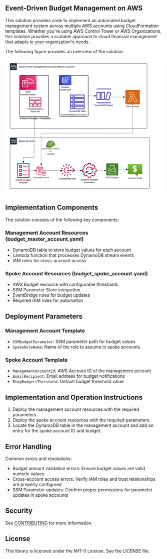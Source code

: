 ## Event-Driven Budget Management on AWS

This solution provides code to implement an automated budget management system across multiple AWS accounts using CloudFormation templates. Whether you're using AWS Control Tower or AWS Organizations, this solution provides a scalable approach to cloud financial management that adapts to your organization's needs.

The following figure provides an overview of the solution:

![solutions_overview](solutions_overview.png "Solutions overview")

## Implementation Components

The solution consists of the following key components:

### Management Account Resources (budget_master_account.yaml)
- DynamoDB table to store budget values for each account
- Lambda function that processes DynamoDB stream events
- IAM roles for cross-account access

### Spoke Account Resources (budget_spoke_account.yaml)
- AWS Budget resource with configurable thresholds
- SSM Parameter Store integration
- EventBridge rules for budget updates
- Required IAM roles for automation

## Deployment Parameters

### Management Account Template
- `SSMBudgetParameter`: SSM parameter path for budget values
- `SpokeRoleName`: Name of the role to assume in spoke accounts

### Spoke Account Template
- `ManagementAccountId`: AWS Account ID of the management account
- `EmailRecipient`: Email address for budget notifications
- `BlogBudgetsThreshold`: Default budget threshold value

## Implementation and Operation Instructions
1. Deploy the management account resources with the required parameters.
2. Deploy the spoke account resources with the required parameters.
3. Locate the DynamoDB table in the management account and add an entry for the spoke account ID and budget.

## Error Handling

Common errors and resolutions:
- Budget amount validation errors: Ensure budget values are valid numeric values
- Cross-account access errors: Verify IAM roles and trust relationships are properly configured
- SSM Parameter updates: Confirm proper permissions for parameter updates in spoke accounts


## Security

See [CONTRIBUTING](CONTRIBUTING.md#security-issue-notifications) for more information.

## License

This library is licensed under the MIT-0 License. See the LICENSE file.


